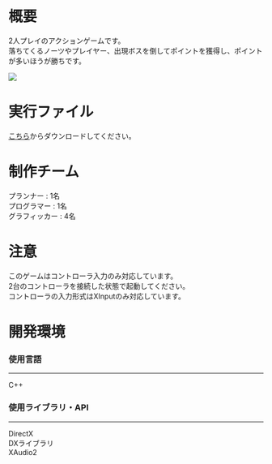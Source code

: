 # 概要
2人プレイのアクションゲームです。  
落ちてくるノーツやプレイヤー、出現ボスを倒してポイントを獲得し、ポイントが多いほうが勝ちです。  

  
![](http://drive.google.com/uc?export=view&id=1ewWh3ix6uLO5iLhi8lcORozPZPeRuuj-)
  
# 実行ファイル
 
[こちら](https://drive.google.com/file/d/14nCrFqxwrAcMxVMUWSh5IjiODYtcoIXo/view?usp=sharing "作品リンク")からダウンロードしてください。 
  
# 制作チーム
プランナー : 1名  
プログラマー : 1名  
グラフィッカー : 4名
  
# 注意
このゲームはコントローラ入力のみ対応しています。  
2台のコントローラを接続した状態で起動してください。  
コントローラの入力形式はXInputのみ対応しています。  

# 開発環境
### 使用言語
***  
C++
### 使用ライブラリ・API
***  
DirectX  
DXライブラリ  
XAudio2
